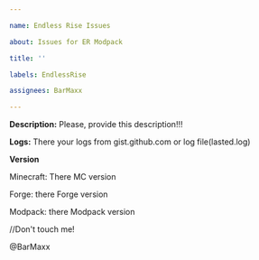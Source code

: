 ```yaml
---

name: Endless Rise Issues

about: Issues for ER Modpack

title: ''

labels: EndlessRise

assignees: BarMaxx

---
```


**Description:** Please, provide this description!!!

**Logs:** There your logs from gist.github.com or log file(lasted.log)

**Version**

Minecraft: There MC version

Forge: there Forge version

Modpack: there Modpack version

//Don't touch me!

@BarMaxx
